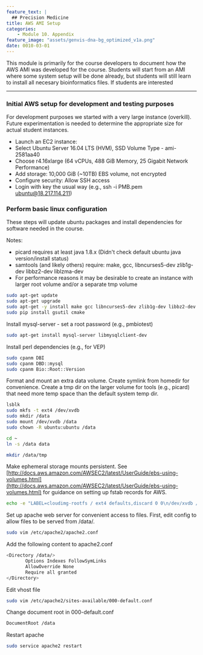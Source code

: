 ```yaml
---
feature_text: |
  ## Precision Medicine
title: AWS AMI Setup
categories:
    - Module 10. Appendix
feature_image: "assets/genvis-dna-bg_optimized_v1a.png"
date: 0010-03-01
---
```


This module is primarily for the course developers to document how the AWS AMI was developed for the course. Students will start from an AMI where some system setup will be done already, but students will still learn to install all necesary bioinformatics files. If students are interested 

***

### Initial AWS setup for development and testing purposes

For development purposes we started with a very large instance (overkill). Future experimentation is needed to determine the appropriate size for actual student instances.

- Launch an EC2 instance:
- Select Ubuntu Server 16.04 LTS (HVM), SSD Volume Type - ami-2581aa40
- Choose r4.16xlarge (64 vCPUs, 488 GiB Memory, 25 Gigabit Network Performance)
- Add storage: 10,000 GiB (~10TB) EBS volume, not encrypted
- Configure security: Allow SSH access
- Login with key the usual way (e.g., ssh -i PMB.pem ubuntu@18.217.114.211)

### Perform basic linux configuration

These steps will update ubuntu packages and install dependencies for software needed in the course. 

Notes:
- picard requires at least java 1.8.x (Didn't check default ubuntu java version/install status)
- samtools (and likely others) require: make, gcc, libncurses5-dev zlib1g-dev libbz2-dev liblzma-dev
- For performance reasons it may be desirable to create an instance with larger root volume and/or a separate tmp volume

```bash
sudo apt-get update
sudo apt-get upgrade
sudo apt-get -y install make gcc libncurses5-dev zlib1g-dev libbz2-dev liblzma-dev default-jdk apache2 unzip tabix python-dev python-setuptools libffi-dev python-pip cpanminus 
sudo pip install gsutil cmake
```

Install mysql-server - set a root password (e.g., pmbiotest)

```bash
sudo apt-get install mysql-server libmysqlclient-dev
```

Install perl dependencies (e.g., for VEP)

```bash
sudo cpanm DBI
sudo cpanm DBD::mysql
sudo cpanm Bio::Root::Version
```

Format and mount an extra data volume. Create symlink from homedir for convenience. Create a tmp dir on the larger volume for tools (e.g., picard) that need more temp space than the default system temp dir.

```bash
lsblk
sudo mkfs -t ext4 /dev/xvdb
sudo mkdir /data
sudo mount /dev/xvdb /data
sudo chown -R ubuntu:ubuntu /data

cd ~
ln -s /data data

mkdir /data/tmp
```

Make ephemeral storage mounts persistent. See [http://docs.aws.amazon.com/AWSEC2/latest/UserGuide/ebs-using-volumes.html](http://docs.aws.amazon.com/AWSEC2/latest/UserGuide/ebs-using-volumes.html) for guidance on setting up fstab records for AWS.

```bash
echo -e "LABEL=cloudimg-rootfs / ext4 defaults,discard 0 0\n/dev/xvdb /data ext4 defaults,nofail 0 2" | sudo tee /etc/fstab
```

Set up apache web server for convenient access to files. First, edit config to allow files to be served from /data/.

```bash
sudo vim /etc/apache2/apache2.conf
```

Add the following content to apache2.conf
```bash
<Directory /data/>
       Options Indexes FollowSymLinks
       AllowOverride None
       Require all granted
</Directory>
```

Edit vhost file

```bash
sudo vim /etc/apache2/sites-available/000-default.conf
```

Change document root in 000-default.conf
```bash
DocumentRoot /data
```

Restart apache
```bash
sudo service apache2 restart
```

